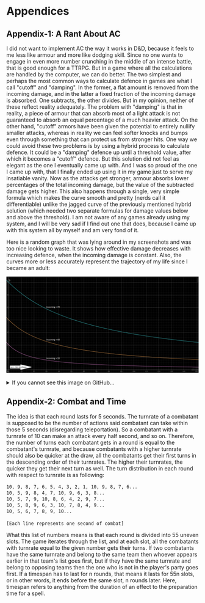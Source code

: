 # Appendices

## Appendix-1: A Rant About AC

I did not want to implement AC the way it works in D&D, because it feels to me less like armour and more like dodging skill. Since no one wants to engage in even more number crunching in the middle of an intense battle, that is good enough for a TTRPG. But in a game where all the calculations are handled by the computer, we can do better. The two simplest and perhaps the most common ways to calculate defence in games are what I call "cutoff" and "damping". In the former, a flat amount is removed from the incoming damage, and in the latter a fixed fraction of the incoming damage is absorbed. One subtracts, the other divides. But in my opinion, neither of these reflect reality adequately. The problem with "damping" is that in reality, a piece of armour that can absorb most of a light attack is not guaranteed to absorb an equal percentage of a much heavier attack. On the other hand, "cutoff" armors have been given the potential to entirely nullify smaller attacks, whereas in reality we can feel softer knocks and bumps even through something that can protect us from stronger hits. One way we could avoid these two problems is by using a hybrid process to calculate defence. It could be a "damping" defence up until a threshold value, after which it becomes a "cutoff" defence. But this solution did not feel as elegant as the one I eventually came up with. And I was so proud of the one I came up with, that I finally ended up using it in my game just to serve my insatiable vanity. Now as the attacks get stronger, armour absorbs lower percentages of the total incoming damage, but the value of the subtracted damage gets higher. This also happens through a single, very simple formula which makes the curve smooth and pretty (nerds call it differentiable) unlike the jagged curve of the previously mentioned hybrid solution (which needed two separate formulas for damage values below and above the threshold). I am not aware of any games already using my system, and I will be very sad if I find out one that does, because I came up with this system all by myself and am very fond of it.

Here is a random graph that was lying around in my screenshots and was too nice looking to waste. It shows how effective damage decreases with increasing defence, when the incoming damage is constant. Also, the curves more or less accurately represent the trajectory of my life since I became an adult:

![Graph: Received damage wrt Def, at constant incoming.](Handbook_files/wrtdef-inc-20-40-70.png)

<details>
<summary>If you cannot see this image on GitHub...</summary>

Certain ISPs (like Jio) block _raw.githubusercontent.com_ for some reason, which causes repository images to not load. If you have this problem, please use a VPN or connect through a different ISP.

</details>

## Appendix-2: Combat and Time

The idea is that each round lasts for 5 seconds. The turnrate of a combatant is supposed to be the number of actions said combatant can take within those 5 seconds (disregarding teleportation). So a combatant with a turnrate of 10 can make an attack every half second, and so on. Therefore, the number of turns each combatant gets in a round is equal to the combatant's turnrate, and because combatants with a higher turnrate should also be quicker at the draw, all the combatants get their first turns in the descending order of their turnrates. The higher their turnrates, the quicker they get their next turn as well. The turn distribution in each round with respect to turnrate is as following:

```
10, 9, 8, 7, 6, 5, 4, 3, 2, 1, 10, 9, 8, 7, 6... 
10, 5, 9, 8, 4, 7, 10, 9, 6, 3, 8... 
10, 5, 7, 9, 10, 8, 6, 4, 2, 9, 7... 
10, 5, 8, 9, 6, 3, 10, 7, 8, 4, 9... 
10, 5, 6, 7, 8, 9, 10... 

[Each line represents one second of combat]
```

What this list of numbers means is that each round is divided into 55 uneven slots. The game iterates through the list, and at each slot, all the combatants with turnrate equal to the given number gets their turns. If two combatants have the same turnrate and belong to the same team then whoever appears earlier in that team's list goes first, but if they have the same turnrate and belong to opposing teams then the one who is not in the player's party goes first. If a timespan has to last for n rounds, that means it lasts for 55n slots, or in other words, it ends before the same slot, n rounds later. Here, timespan refers to anything from the duration of an effect to the preparation time for a spell.
